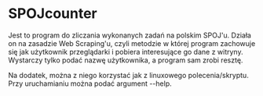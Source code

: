 # SPOJcounter

Jest to program do zliczania wykonanych zadań na polskim SPOJ'u. 
Działa on na zasadzie Web Scraping'u, czyli metodzie w której program zachowuje się jak użytkownik przeglądarki i pobiera interesujące go dane z witryny.
Wystarczy tylko podać nazwę użytkownika, a program sam zrobi resztę.

Na dodatek, można z niego korzystać jak z linuxowego polecenia/skryptu. Przy uruchamianiu można podać argument --help.
